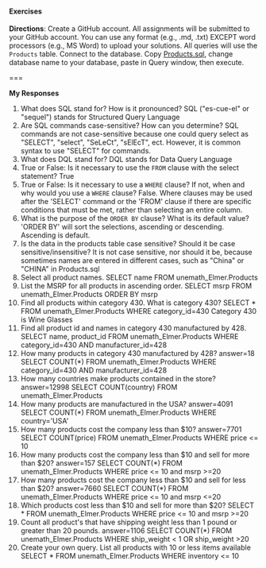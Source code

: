 #### Exercises
 
 **Directions**: Create a GitHub account.  All assignments will be submitted to your GitHub account.  You can use any format (e.g., .md, .txt) EXCEPT word processors (e.g., MS Word) to upload your solutions.  All queries will use the `Products` table.  Connect to the database.  Copy [Products.sql](https://github.com/jamesquinlan/mat301/tree/master/products), change database name to your database, paste in Query window, then execute.
 
 ===
 
 **My Responses**
 
 1. What does SQL stand for?  How is it pronounced?
 SQL ("es-cue-el" or "sequel") stands for Structured Query Language
 2. Are SQL commands case-sensitive?  How can you determine? 
 SQL commands are not case-sensitive because one could query select as "SELECT", "select", "SeLeCt", "sElEcT", ect. However, it is common syntax to use "SELECT" for commands.
 3. What does DQL stand for?
 DQL stands for Data Query Language
 4. True or False:  Is it necessary to use the `FROM` clause with the select statement? 
 True
 5. True or False:  Is it necessary to use a `WHERE` clause?  If not, when and why would you use a `WHERE` clause?
 False. Where clauses may be used after the 'SELECT' command or the 'FROM' clause if there are specific conditions that must be met, rather than selecting an entire column.
 6. What is the purpose of the `ORDER BY` clause?  What is its default value?  
 'ORDER BY' will sort the selections, ascending or descending. Ascending is default.
 7. Is the data in the products table case sensitive?  Should it be case sensitive/insensitive? 
 It is not case sensitive, nor should it be, because sometimes names are entered in different cases, such as "China" or "CHINA" in Products.sql
 8. Select all product names.
 SELECT name
 FROM unemath_Elmer.Products
 9. List the MSRP for all products in ascending order.
 SELECT msrp
 FROM unemath_Elmer.Products
 ORDER BY msrp
 10. Find all products within  category 430.  What is category 430?
 SELECT *
 FROM unemath_Elmer.Products
 WHERE category_id=430
 Category 430 is Wine Glasses
 11. Find all product id and names in category 430 manufactured by 428.
 SELECT name, product_id
 FROM unemath_Elmer.Products
 WHERE category_id=430 AND manufacturer_id=428
 12. How many products in category 430 manufactured by 428?
 answer=18
 SELECT COUNT(*)
 FROM unemath_Elmer.Products
 WHERE category_id=430 AND manufacturer_id=428
 13. How many countries make products contained in the store?
 answer=12998
 SELECT COUNT(country)
 FROM unemath_Elmer.Products
 14. How many products are manufactured in the USA?
 answer=4091
 SELECT COUNT(*)
 FROM unemath_Elmer.Products
 WHERE country='USA'
 15. How many products cost the company less than $10?
 answer=7701
 SELECT COUNT(price)
 FROM unemath_Elmer.Products
 WHERE price <= 10
 16. How many products cost the company less than $10 and sell for more than $20?
 answer=157
 SELECT COUNT(*)
 FROM unemath_Elmer.Products
 WHERE price <= 10 and msrp >=20
 17. How many products cost the company less than $10 and sell for less than $20?
 answer=7660
 SELECT COUNT(*)
 FROM unemath_Elmer.Products
 WHERE price <= 10 and msrp <=20
 18. Which products cost less than $10 and sell for more than $20?
 SELECT *
 FROM unemath_Elmer.Products
 WHERE price <= 10 and msrp >=20
 19. Count all product's that have shipping weight less than 1 pound or greater than 20 pounds.
 answer=1106
 SELECT COUNT(*)
 FROM unemath_Elmer.Products
 WHERE ship_weight < 1 OR ship_weight >20
 20. Create your own query.
 List all products with 10 or less items available
 SELECT *
 FROM unemath_Elmer.Products
 WHERE inventory <= 10

